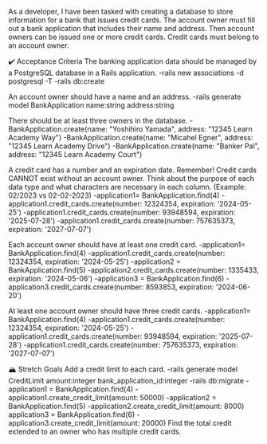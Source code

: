 As a developer, I have been tasked with creating a database to store information for a bank that issues credit cards. The account owner must fill out a bank application that includes their name and address. Then account owners can be issued one or more credit cards. Credit cards must belong to an account owner.

✔️ Acceptance Criteria
The banking application data should be managed by a PostgreSQL database in a Rails application.
    -rails new associations -d postgresql -T
    -rails db:create

An account owner should have a name and an address.
    -rails generate model BankApplication name:string address:string

There should be at least three owners in the database.
    -BankApplication.create(name: "Yoshihiro Yamada", address: "12345 Learn Academy Way")
    -BankApplication.create(name: "Micahel Egner", address: "12345 Learn Academy Drive")
    -BankApplication.create(name: "Banker Pal", address: "12345 Learn Academy Court")

A credit card has a number and an expiration date.
Remember! Credit cards CANNOT exist without an account owner.
Think about the purpose of each data type and what characters are necessary in each column. (Example: 02/2023 vs 02-02-2023)
    -application1= BankApplication.find(4)
    -application1.credit_cards.create(number: 12324354, expiration: '2024-05-25')
    -application1.credit_cards.create(number: 93948594, expiration: '2025-07-28')
    -application1.credit_cards.create(number: 757635373, expiration: '2027-07-07')

Each account owner should have at least one credit card.
    -application1= BankApplication.find(4)
    -application1.credit_cards.create(number: 12324354, expiration: '2024-05-25')
    -application2 = BankApplication.find(5)
    -application2.credit_cards.create(number: 1335433, expiration: '2024-05-06')
    -application3 = BankApplication.find(6)
    -application3.credit_cards.create(number: 8593853, expiration: '2024-06-20')

At least one account owner should have three credit cards.
   -application1= BankApplication.find(4)
    -application1.credit_cards.create(number: 12324354, expiration: '2024-05-25')
    -application1.credit_cards.create(number: 93948594, expiration: '2025-07-28')
    -application1.credit_cards.create(number: 757635373, expiration: '2027-07-07')

🏔 Stretch Goals
Add a credit limit to each card.
    -rails generate model CreditLimit amount:integer bank_application_id:integer
    -rails db:migrate
    -application1 = BankApplication.find(4)
    -application1.create_credit_limit(amount: 50000)
    -application2 = BankApplication.find(5)
    -application2.create_credit_limit(amount: 8000)
    application3 = BankApplication.find(6)
    -application3.create_credit_limit(amount: 20000)
Find the total credit extended to an owner who has multiple credit cards.